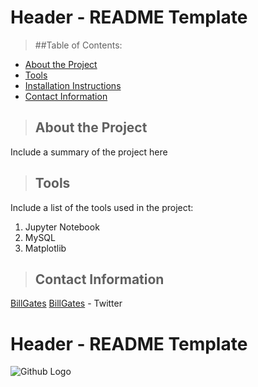 # Header - README Template 

>##Table of Contents:
* [About the Project](#about_the_project)
* [Tools](#tools)
* [Installation Instructions](#installation_instructions)
* [Contact Information](#contact)


<a class="anchor" id="about the project"></a>
>## About the Project
Include a summary of the project here

<a class="anchor" id="tools"></a>
>## Tools
Include a list of the tools used in the project:

1. Jupyter Notebook
2. MySQL
3. Matplotlib

<a class="anchor" id="contacts"></a>
>## Contact Information
[BillGates](https://www.linkedin.com/in/williamhgates/details/recent-activity/posts/)
[BillGates](https://twitter.com/BillGates) - Twitter

# Header - README Template
![Github Logo](<https://github.githubassets.com/images/modules/logos_page/Octocat.png> "Github logo - markdown")

